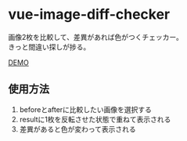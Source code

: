 # vue-image-diff-checker
画像2枚を比較して、差異があれば色がつくチェッカー。  
きっと間違い探しが捗る。

[DEMO](https://mattune.github.io/vue-image-diff-checker/)


## 使用方法
1. beforeとafterに比較したい画像を選択する
2. resultに1枚を反転させた状態で重ねて表示される
3. 差異があると色が変わって表示される

